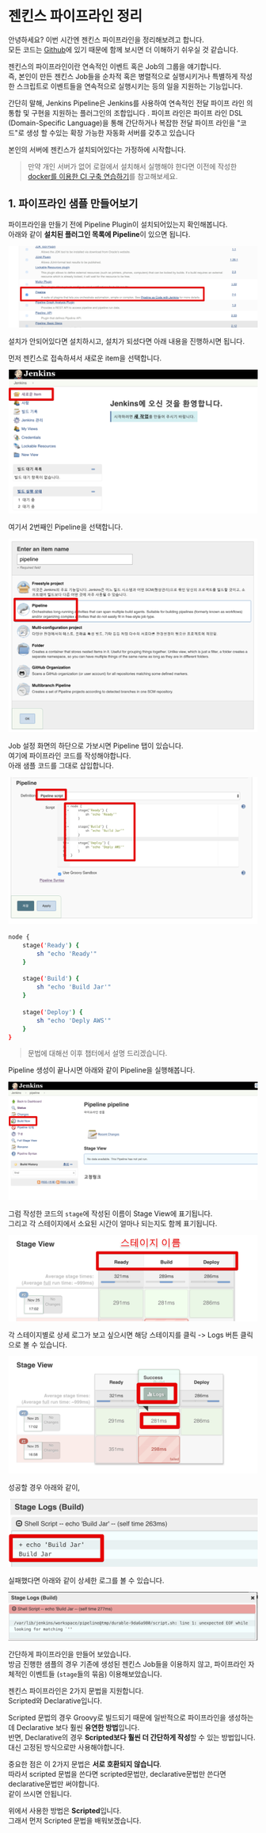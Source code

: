 # 젠킨스 파이프라인 정리

안녕하세요? 이번 시간엔 젠킨스 파이프라인을 정리해보려고 합니다.  
모든 코드는 [Github](https://github.com/jojoldu/blog-code/tree/master/jenkins-pipeline)에 있기 때문에 함께 보시면 더 이해하기 쉬우실 것 같습니다.  
  
젠킨스의 파이프라인이란 연속적인 이벤트 혹은 Job의 그룹을 얘기합니다.  
즉, 본인이 만든 젠킨스 Job들을 순차적 혹은 병렬적으로 실행시키거나 특별하게 작성한 스크립트로 이벤트들을 연속적으로 실행시키는 등의 일을 지원하는 기능입니다.

간단히 말해, Jenkins Pipeline은 Jenkins를 사용하여 연속적인 전달 파이프 라인 의 통합 및 구현을 지원하는 플러그인의 조합입니다 . 파이프 라인은 파이프 라인 DSL (Domain-Specific Language)을 통해 간단하거나 복잡한 전달 파이프 라인을 "코드"로 생성 할 수있는 확장 가능한 자동화 서버를 갖추고 있습니다

본인의 서버에 젠킨스가 설치되어있다는 가정하에 시작합니다.  

> 만약 개인 서버가 없어 로컬에서 설치해서 실행해야 한다면 이전에 작성한 [docker를 이용한 CI 구축 연습하기](https://jojoldu.tistory.com/139)를 참고해보세요.

## 1. 파이프라인 샘플 만들어보기

파이프라인을 만들기 전에 Pipeline Plugin이 설치되어있는지 확인해봅니다.  
아래와 같이 **설치된 플러그인 목록에 Pipeline**이 있으면 됩니다.  

![plugin](./images/1/plugin.png)

설치가 안되어있다면 설치하시고, 설치가 되셨다면 아래 내용을 진행하시면 됩니다.  
  
먼저 젠킨스로 접속하셔서 새로운 item을 선택합니다.

![job1](./images/1/job1.png)

여기서 2번째인 Pipeline을 선택합니다.

![job2](./images/1/job2.png)

Job 설정 화면의 하단으로 가보시면 Pipeline 탭이 있습니다.  
여기에 파이프라인 코드를 작성해야합니다.  
아래 샘플 코드를 그대로 삽입합니다.  

![job3](./images/1/job3.png)

```bash
node {
    stage('Ready') {
        sh "echo 'Ready'"
    }
    
    stage('Build') {
        sh "echo 'Build Jar'"
    }
    
    stage('Deploy') {
        sh "echo 'Deply AWS'"
    }
}
```

> 문법에 대해선 이후 챕터에서 설명 드리겠습니다.

Pipeline 생성이 끝나시면 아래와 같이 Pipeline을 실행해봅니다.

![job4](./images/1/job4.png)

그럼 작성한 코드의 ```stage```에 작성된 이름이 Stage View에 표기됩니다.  
그리고 각 스테이지에서 소요된 시간이 얼마나 되는지도 함께 표기됩니다.

![job5](./images/1/job5.png)

각 스테이지별로 상세 로그가 보고 싶으시면 해당 스테이지를 클릭 -> Logs 버튼 클릭으로 볼 수 있습니다.

![job6](./images/1/job6.png)

성공할 경우 아래와 같이,

![job7](./images/1/job7.png)

실패했다면 아래와 같이 상세한 로그를 볼 수 있습니다.

![job8](./images/1/job8.png)

간단하게 파이프라인을 만들어 보았습니다.  
방금 진행한 샘플의 경우 기존에 생성된 젠킨스 Job들을 이용하지 않고, 파이프라인 자체적인 이벤트들 (```stage```들의 묶음) 이용해보았습니다.  

젠킨스 파이프라인은 2가지 문법을 지원합니다.  
Scripted와 Declarative입니다.  

Scripted 문법의 경우 Groovy로 빌드되기 때문에 일반적으로 파이프라인을 생성하는데 Declarative 보다 훨씬 **유연한 방법**입니다.  
반면, Declarative의 경우 **Scripted보다 훨씬 더 간단하게 작성**할 수 있는 방법입니다.  
대신 고정된 방식으로만 사용해야합니다.  
  
중요한 점은 이 2가지 문법은 **서로 호환되지 않습니다**.  
따라서 scripted 문법을 쓴다면 scripted문법만, declarative문법만 쓴다면 declarative문법만 써야합니다.  
같이 쓰시면 안됩니다.  
  
위에서 사용한 방법은 **Scripted**입니다.  
그래서 먼저 Scripted 문법을 배워보겠습니다.  
